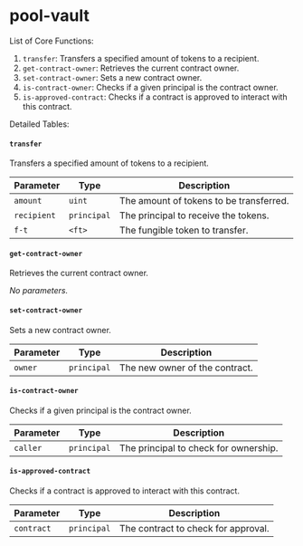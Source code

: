 # pool-vault

List of Core Functions:

1. `transfer`: Transfers a specified amount of tokens to a recipient.
2. `get-contract-owner`: Retrieves the current contract owner.
3. `set-contract-owner`: Sets a new contract owner.
4. `is-contract-owner`: Checks if a given principal is the contract owner.
5. `is-approved-contract`: Checks if a contract is approved to interact with this contract.

Detailed Tables:

#### `transfer`

Transfers a specified amount of tokens to a recipient.

| Parameter   | Type        | Description                             |
| ----------- | ----------- | --------------------------------------- |
| `amount`    | `uint`      | The amount of tokens to be transferred. |
| `recipient` | `principal` | The principal to receive the tokens.    |
| `f-t`       | `<ft>`      | The fungible token to transfer.         |

#### `get-contract-owner`

Retrieves the current contract owner.

_No parameters._

#### `set-contract-owner`

Sets a new contract owner.

| Parameter | Type        | Description                    |
| --------- | ----------- | ------------------------------ |
| `owner`   | `principal` | The new owner of the contract. |

#### `is-contract-owner`

Checks if a given principal is the contract owner.

| Parameter | Type        | Description                           |
| --------- | ----------- | ------------------------------------- |
| `caller`  | `principal` | The principal to check for ownership. |

#### `is-approved-contract`

Checks if a contract is approved to interact with this contract.

| Parameter  | Type        | Description                         |
| ---------- | ----------- | ----------------------------------- |
| `contract` | `principal` | The contract to check for approval. |
